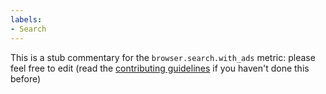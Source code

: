 ```yaml
---
labels:
- Search
---
```

This is a stub commentary for the `browser.search.with_ads` metric: please feel free to edit (read the
[contributing guidelines](https://github.com/mozilla/glean-annotations/blob/main/CONTRIBUTING.md)
if you haven't done this before)

